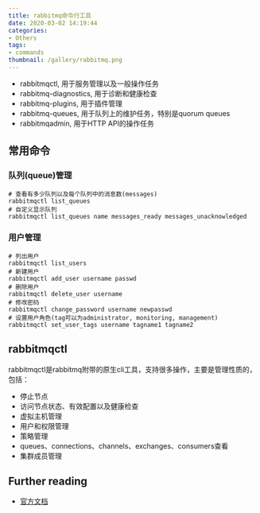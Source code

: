 ```yaml
---
title: rabbitmq命令行工具
date: 2020-03-02 14:19:44
categories:
- Others
tags:
- commands
thumbnail: /gallery/rabbitmq.png
---
```


+ rabbitmqctl, 用于服务管理以及一般操作任务
+ rabbitmq-diagnostics, 用于诊断和健康检查
+ rabbitmq-plugins, 用于插件管理
+ rabbitmq-queues, 用于队列上的维护任务，特别是quorum queues
+ rabbitmqadmin, 用于HTTP API的操作任务

## 常用命令

### 队列(queue)管理

```
# 查看有多少队列以及每个队列中的消息数(messages)
rabbitmqctl list_queues
# 自定义显示队列
rabbitmqctl list_queues name messages_ready messages_unacknowledged

```

### 用户管理

```
# 列出用户
rabbitmqctl list_users
# 新建用户
rabbitmqctl add_user username passwd
# 删除用户
rabbitmqctl delete_user username
# 修改密码
rabbitmqctl change_password username newpasswd
# 设置用户角色(tag可以为administrator, monitoring, management)
rabbitmqctl set_user_tags username tagname1 tagname2
```

## rabbitmqctl

rabbitmqctl是rabbitmq附带的原生cli工具，支持很多操作，主要是管理性质的，包括：
  + 停止节点
  + 访问节点状态、有效配置以及健康检查
  + 虚拟主机管理
  + 用户和权限管理
  + 策略管理
  + queues、connections、channels、exchanges、consumers查看
  + 集群成员管理

## Further reading

+ [官方文档](https://www.rabbitmq.com/cli.html)
